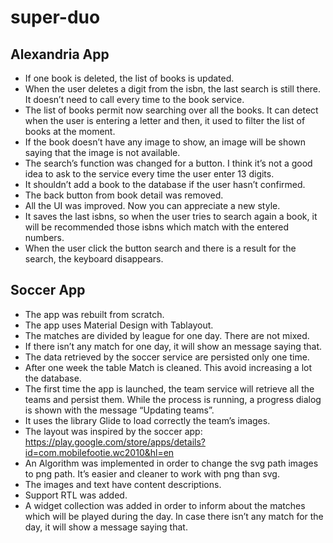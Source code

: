 # super-duo

## Alexandria App

* If one book is deleted, the list of books is updated.
* When the user deletes a digit from the isbn, the last search is still there. It doesn’t need to call every time to the book service.
* The list of books permit now searching over all the books. It can detect when the user is entering a letter and then, it used to filter the list of books at the moment.
* If the book doesn’t have any image to show, an image will be shown saying that the image is not available.
* The search’s function was changed for a button. I think it’s not a good idea to ask to the service every time the user enter 13 digits.
* It shouldn’t add a book to the database if the user hasn’t confirmed.
* The back button from book detail was removed.
* All the UI was improved. Now you can appreciate a new style.
* It saves the last isbns, so when the user tries to search again a book, it will be recommended those isbns which match with the entered numbers.
* When the user click the button search and there is a result for the search, the keyboard disappears.


## Soccer App

* The app was rebuilt from scratch.
* The app uses Material Design with Tablayout.
* The matches are divided by league for one day. There are not mixed.
* If there isn’t any match for one day, it will show an message saying that.
* The data retrieved by the soccer service are persisted only one time.
* After one week the table Match is cleaned. This avoid increasing a lot the database.
* The first time the app is launched, the team service will retrieve all the teams and persist them. While the process is running, a progress dialog is shown with the message “Updating teams”.
* It uses the library Glide to load correctly the team’s images.
* The layout was inspired by the soccer app: https://play.google.com/store/apps/details?id=com.mobilefootie.wc2010&hl=en
* An Algorithm was implemented in order to change the svg path images to png path. It’s easier and cleaner to work with png than svg.
* The images and text have content descriptions.
* Support RTL was added.
* A widget collection was added in order to inform about the matches which will be played during the day. In case there isn’t any match for the day, it will show a message saying that.

